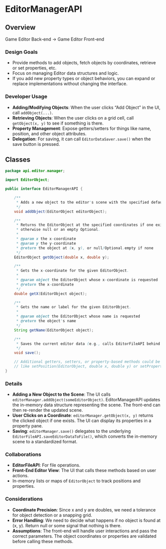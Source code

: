 # EditorManagerAPI

## Overview
Game Editor Back-end → Game Editor Front-end

### Design Goals
- Provide methods to add objects, fetch objects by coordinates, retrieve or set properties, etc.
- Focus on managing Editor data structures and logic.
- If you add new property types or object behaviors, you can expand or replace implementations without changing the interface.

### Developer Usage
- **Adding/Modifying Objects**: When the user clicks “Add Object” in the UI, call `addObject(...)`.
- **Retrieving Objects**: When the user clicks on a grid cell, call `getObject(x, y)` to see if something is there.
- **Property Management**: Expose getters/setters for things like name, position, and other object attributes.
- **Delegation**: For saving, it can call `EditorDataSaver.save()` when the save button is pressed.

## Classes

```java
package api.editor.manager;

import EditorObject;

public interface EditorManagerAPI {

    /**
     * Adds a new object to the editor's scene with the specified default properties.
     */
    void addObject(EditorObject editorObject);

    /**
     * Returns the EditorObject at the specified coordinates if one exists,
     * otherwise null or an empty Optional.
     *
     * @param x the x-coordinate
     * @param y the y-coordinate
     * @return the object at (x, y), or null/Optional.empty if none
     */
    EditorObject getObject(double x, double y);

    /**
     * Gets the x-coordinate for the given EditorObject.
     *
     * @param object the EditorObject whose x-coordinate is requested
     * @return the x-coordinate
     */
    double getX(EditorObject object);

    /**
     * Gets the name or label for the given EditorObject.
     *
     * @param object the EditorObject whose name is requested
     * @return the object's name
     */
    String getName(EditorObject object);

    /**
     * Saves the current editor data (e.g., calls EditorFileAPI behind the scenes).
     */
    void save();

    // Additional getters, setters, or property-based methods could be placed here,
    // like setPosition(EditorObject, double x, double y) or setProperty(EditorObject, String propertyName, Object value).
}
```

### Details
- **Adding a New Object to the Scene**: The UI calls `editorManager.addObject(someEditorObject)`. EditorManagerAPI updates the in-memory data structure representing the scene. The front-end can then re-render the updated scene.
- **User Clicks on a Coordinate**: `editorManager.getObject(x, y)` returns the clicked object if one exists. The UI can display its properties in a property pane.
- **Saving**: `editorManager.save()` delegates to the underlying `EditorFileAPI.saveEditorDataToFile()`, which converts the in-memory scene to a standardized format.

### Collaborations
- **EditorFileAPI**: For file operations.
- **Front-End Editor View**: The UI that calls these methods based on user actions.
- In-memory lists or maps of `EditorObject` to track positions and properties.

### Considerations
- **Coordinate Precision**: Since x and y are doubles, we need a tolerance for object detection or a snapping grid.
- **Error Handling**: We need to decide what happens if no object is found at (x, y). Return null or some signal that nothing is there.
- **Assumptions**: The front-end will handle user interactions and pass the correct parameters. The object coordinates or properties are validated before calling these methods.